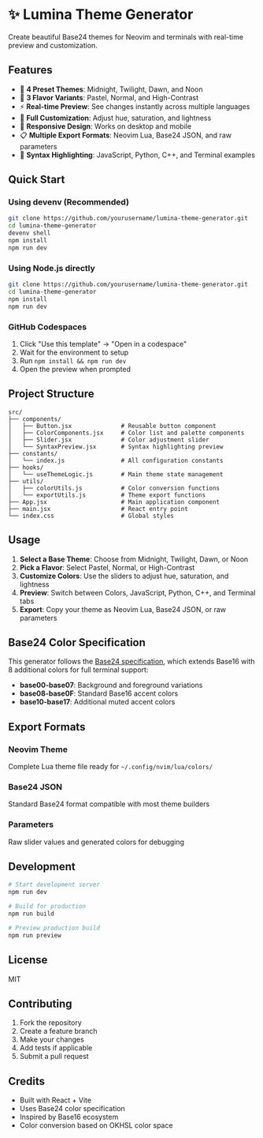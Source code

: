 # ✨ Lumina Theme Generator

Create beautiful Base24 themes for Neovim and terminals with real-time preview and customization.

## Features

- 🎨 **4 Preset Themes**: Midnight, Twilight, Dawn, and Noon
- 🎯 **3 Flavor Variants**: Pastel, Normal, and High-Contrast
- ⚡ **Real-time Preview**: See changes instantly across multiple languages
- 🔧 **Full Customization**: Adjust hue, saturation, and lightness
- 📱 **Responsive Design**: Works on desktop and mobile
- 📋 **Multiple Export Formats**: Neovim Lua, Base24 JSON, and raw parameters
- 🌈 **Syntax Highlighting**: JavaScript, Python, C++, and Terminal examples

## Quick Start

### Using devenv (Recommended)

```bash
git clone https://github.com/yourusername/lumina-theme-generator.git
cd lumina-theme-generator
devenv shell
npm install
npm run dev
```

### Using Node.js directly

```bash
git clone https://github.com/yourusername/lumina-theme-generator.git
cd lumina-theme-generator
npm install
npm run dev
```

### GitHub Codespaces

1. Click "Use this template" → "Open in a codespace"
2. Wait for the environment to setup
3. Run `npm install && npm run dev`
4. Open the preview when prompted

## Project Structure

```
src/
├── components/
│   ├── Button.jsx              # Reusable button component
│   ├── ColorComponents.jsx     # Color list and palette components
│   ├── Slider.jsx              # Color adjustment slider
│   └── SyntaxPreview.jsx       # Syntax highlighting preview
├── constants/
│   └── index.js                # All configuration constants
├── hooks/
│   └── useThemeLogic.js        # Main theme state management
├── utils/
│   ├── colorUtils.js           # Color conversion functions
│   └── exportUtils.js          # Theme export functions
├── App.jsx                     # Main application component
├── main.jsx                    # React entry point
└── index.css                   # Global styles
```

## Usage

1. **Select a Base Theme**: Choose from Midnight, Twilight, Dawn, or Noon
2. **Pick a Flavor**: Select Pastel, Normal, or High-Contrast
3. **Customize Colors**: Use the sliders to adjust hue, saturation, and lightness
4. **Preview**: Switch between Colors, JavaScript, Python, C++, and Terminal tabs
5. **Export**: Copy your theme as Neovim Lua, Base24 JSON, or raw parameters

## Base24 Color Specification

This generator follows the [Base24 specification](https://github.com/tinted-theming/base24), which extends Base16 with 8 additional colors for full terminal support:

- **base00-base07**: Background and foreground variations
- **base08-base0F**: Standard Base16 accent colors
- **base10-base17**: Additional muted accent colors

## Export Formats

### Neovim Theme

Complete Lua theme file ready for `~/.config/nvim/lua/colors/`

### Base24 JSON

Standard Base24 format compatible with most theme builders

### Parameters

Raw slider values and generated colors for debugging

## Development

```bash
# Start development server
npm run dev

# Build for production
npm run build

# Preview production build
npm run preview
```

## License

MIT

## Contributing

1. Fork the repository
2. Create a feature branch
3. Make your changes
4. Add tests if applicable
5. Submit a pull request

## Credits

- Built with React + Vite
- Uses Base24 color specification
- Inspired by Base16 ecosystem
- Color conversion based on OKHSL color space
